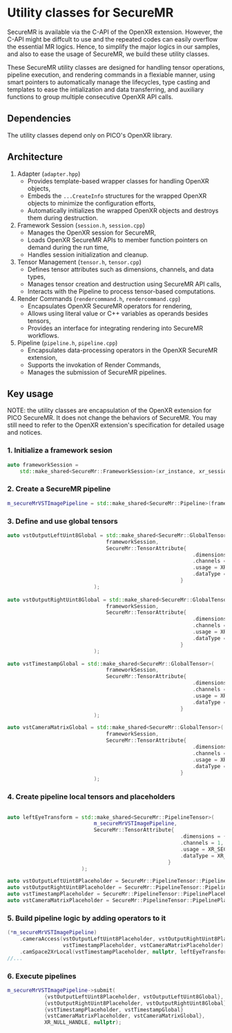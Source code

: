 # Utility classes for SecureMR

SecureMR is available via the C-API of the OpenXR extension. 
However, the C-API might be diffcult to use and the repeated
codes can easily overflow the essential MR logics. Hence,
to simplify the major logics in our samples, and also to
ease the usage of SecureMR, we build these utility classes.

These SecureMR utility classes are designed for handling tensor
operations, pipeline execution, and rendering commands in a flexiable
manner, using smart pointers to automatically manage the lifecycles,
type casting and templates to ease the intialization and data transferring,
and auxiliary functions to group multiple consecutive
OpenXR API calls. 

## Dependencies

The utility classes depend only on PICO's OpenXR library. 

## Architecture

1. Adapter (`adapter.hpp`)
    - Provides template-based wrapper classes for handling OpenXR objects,
    - Embeds the `...CreateInfo` structures for the wrapped OpenXR objects to minimize the configuration efforts,
    - Automatically initializes the wrapped OpenXR objects and destroys them during destruction.
1. Framework Session (`session.h`, `session.cpp`)
    - Manages the OpenXR session for SecureMR,
    - Loads OpenXR SecureMR APIs to member function pointers on demand during the run time,
    - Handles session initialization and cleanup.
1. Tensor Management (`tensor.h`, `tensor.cpp`)
    - Defines tensor attributes such as dimensions, channels, and data types,
    - Manages tensor creation and destruction using SecureMR API calls,
    - Interacts with the Pipeline to process tensor-based computations.
1. Render Commands (`rendercommand.h`, `rendercommand.cpp`)
    - Encapsulates OpenXR SecureMR operators for rendering,
    - Allows using literal value or C++ variables as operands besides tensors,
    - Provides an interface for integrating rendering into SecureMR workflows.
1. Pipeline (`pipeline.h`, `pipeline.cpp`)
    - Encapsulates data-processing operators in the OpenXR SecureMR extension,
    - Supports the invokation of Render Commands,
    - Manages the submission of SecureMR pipelines.

## Key usage

NOTE: the utility classes are encapsulation of the 
OpenXR extension for PICO SecureMR. It does not 
change the behaviors of SecureMR. You may still
need to refer to the OpenXR extension's specification
for detailed usage and notices. 

### 1. Initialize a framework sesion

```cpp
auto frameworkSession =
    std::make_shared<SecureMr::FrameworkSession>(xr_instance, xr_session, 256, 256);
```


### 2. Create a SecureMR pipeline

```cpp
m_secureMrVSTImagePipeline = std::make_shared<SecureMr::Pipeline>(frameworkSession);
```

### 3. Define and use global tensors

```cpp
auto vstOutputLeftUint8Global = std::make_shared<SecureMr::GlobalTensor>(
                                frameworkSession,
                                SecureMr::TensorAttribute{
                                                            .dimensions = {256, 256},
                                                            .channels = 3,
                                                            .usage = XR_SECURE_MR_TENSOR_TYPE_MAT_PICO,
                                                            .dataType = XR_SECURE_MR_TENSOR_DATA_TYPE_UINT8_PICO
                                                        }
                            );
                          
auto vstOutputRightUint8Global = std::make_shared<SecureMr::GlobalTensor>(
                                frameworkSession,
                                SecureMr::TensorAttribute{
                                                            .dimensions = {256, 256},
                                                            .channels = 3,
                                                            .usage = XR_SECURE_MR_TENSOR_TYPE_MAT_PICO,
                                                            .dataType = XR_SECURE_MR_TENSOR_DATA_TYPE_UINT8_PICO
                                                        }
                            );

auto vstTimestampGlobal = std::make_shared<SecureMr::GlobalTensor>(
                                frameworkSession,
                                SecureMr::TensorAttribute{
                                                            .dimensions = {1},
                                                            .channels = 4,
                                                            .usage = XR_SECURE_MR_TENSOR_TYPE_TIMESTAMP_PICO,
                                                            .dataType = XR_SECURE_MR_TENSOR_DATA_TYPE_INT32_PICO
                                                        }
                            );

auto vstCameraMatrixGlobal = std::make_shared<SecureMr::GlobalTensor>(
                                frameworkSession,
                                SecureMr::TensorAttribute{
                                                            .dimensions = {3, 3},
                                                            .channels = 1,
                                                            .usage = XR_SECURE_MR_TENSOR_TYPE_MAT_PICO,
                                                            .dataType = XR_SECURE_MR_TENSOR_DATA_TYPE_FLOAT32_PICO
                                                        }
                            );
```

### 4. Create pipeline local tensors and placeholders

```cpp

auto leftEyeTransform = std::make_shared<SecureMr::PipelineTensor>(
                            m_secureMrVSTImagePipeline,
                            SecureMr::TensorAttribute{
                                                        .dimensions = {4, 4},
                                                        .channels = 1,
                                                        .usage = XR_SECURE_MR_TENSOR_TYPE_MAT_PICO,
                                                        .dataType = XR_SECURE_MR_TENSOR_DATA_TYPE_FLOAT32_PICO
                                                    }
                        );

auto vstOutputLeftUint8Placeholder = SecureMr::PipelineTensor::PipelinePlaceholderLike(m_secureMrVSTImagePipeline, vstOutputLeftUint8Global);
auto vstOutputRightUint8Placeholder = SecureMr::PipelineTensor::PipelinePlaceholderLike(m_secureMrVSTImagePipeline, vstOutputRightUint8Global);
auto vstTimestampPlaceholder = SecureMr::PipelineTensor::PipelinePlaceholderLike(m_secureMrVSTImagePipeline, vstTimestampGlobal);
auto vstCameraMatrixPlaceholder = SecureMr::PipelineTensor::PipelinePlaceholderLike(m_secureMrVSTImagePipeline, vstCameraMatrixGlobal);
```

### 5. Build pipeline logic by adding operators to it

```cpp
(*m_secureMrVSTImagePipeline)
    .cameraAccess(vstOutputLeftUint8Placeholder, vstOutputRightUint8Placeholder,
                  vstTimestampPlaceholder, vstCameraMatrixPlaceholder)
    .camSpace2XrLocal(vstTimestampPlaceholder, nullptr, leftEyeTransform)
//...
```

### 6. Execute pipelines

```cpp
m_secureMrVSTImagePipeline->submit(
            {vstOutputLeftUint8Placeholder, vstOutputLeftUint8Global},
            {vstOutputRightUint8Placeholder, vstOutputRightUint8Global},
            {vstTimestampPlaceholder, vstTimestampGlobal}
            {vstCameraMatrixPlaceholder, vstCameraMatrixGlobal},
            XR_NULL_HANDLE, nullptr);
```



